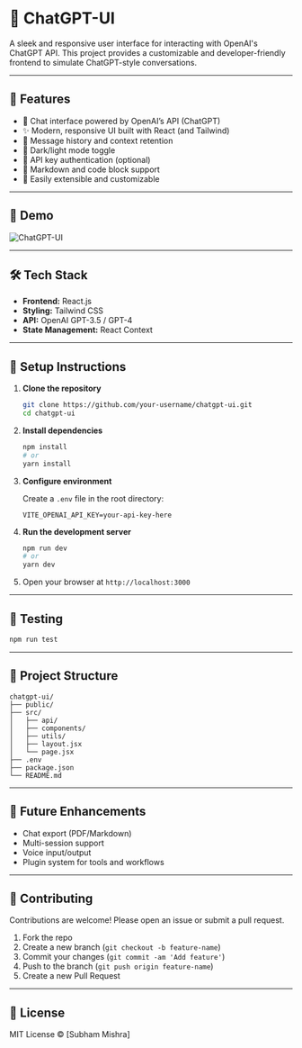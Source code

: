 # 💬 ChatGPT-UI

A sleek and responsive user interface for interacting with OpenAI's ChatGPT API. This project provides a customizable and developer-friendly frontend to simulate ChatGPT-style conversations.

---

## 🚀 Features

- 🧠 Chat interface powered by OpenAI’s API (ChatGPT)
- ✨ Modern, responsive UI built with React (and Tailwind)
- 💾 Message history and context retention
- 🎨 Dark/light mode toggle
- 🔐 API key authentication (optional)
- 📜 Markdown and code block support
- 🧩 Easily extensible and customizable

---

## 📸 Demo

![ChatGPT-UI](<Screenshot 2025-05-09 at 4.05.52 PM.png>)

---

## 🛠️ Tech Stack

- **Frontend:** React.js
- **Styling:** Tailwind CSS
- **API:** OpenAI GPT-3.5 / GPT-4
- **State Management:** React Context

---

## 🔧 Setup Instructions

1. **Clone the repository**

   ```bash
   git clone https://github.com/your-username/chatgpt-ui.git
   cd chatgpt-ui
   ```

2. **Install dependencies**

   ```bash
   npm install
   # or
   yarn install
   ```

3. **Configure environment**

   Create a `.env` file in the root directory:

   ```
   VITE_OPENAI_API_KEY=your-api-key-here
   ```

4. **Run the development server**

   ```bash
   npm run dev
   # or
   yarn dev
   ```

5. Open your browser at `http://localhost:3000`

---

## 🧪 Testing

```bash
npm run test
```

---

## 📁 Project Structure

```
chatgpt-ui/
├── public/
├── src/
│   ├── api/
│   ├── components/
│   ├── utils/
│   ├── layout.jsx
│   └── page.jsx
├── .env
├── package.json
└── README.md
```

---

## 🧩 Future Enhancements

- Chat export (PDF/Markdown)
- Multi-session support
- Voice input/output
- Plugin system for tools and workflows

---

## 🤝 Contributing

Contributions are welcome! Please open an issue or submit a pull request.

1. Fork the repo
2. Create a new branch (`git checkout -b feature-name`)
3. Commit your changes (`git commit -am 'Add feature'`)
4. Push to the branch (`git push origin feature-name`)
5. Create a new Pull Request

---

## 📜 License

MIT License © \[Subham Mishra]
